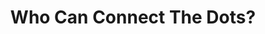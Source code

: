 ---
layout: post
type: episode
title: Who Can Connect The Dots?
epnumber: 16
section: 0
description: Craig Irving and I exchange our views on the terrible trends around the world&colon; propaganda in mainstream news media, censorship in social media, fascist actions by many governments, disinformation campaigns, etc. It is difficult not to conclude that behind such seemingly random happenings is a global central force with its own ideology and agenda for humanity as a whole.
image: /images/banners/ep16banner.jpg
audio: no
video: quqT7sLlfIY
transcript: 0
categories: [fascism, current events, global trends]
tags: []
comments: true
---